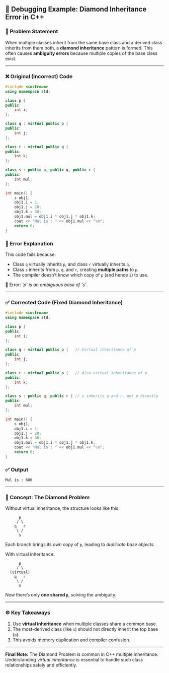 ## 🧩 Debugging Example: Diamond Inheritance Error in C++

### 🧠 Problem Statement

When multiple classes inherit from the same base class and a derived class inherits from them both, a **diamond inheritance** pattern is formed. This often causes **ambiguity errors** because multiple copies of the base class exist.

---

### ❌ Original (Incorrect) Code

```cpp
#include <iostream>
using namespace std;

class p {
public:
    int i;
};

class q : virtual public p {
public:
    int j;
};

class r : virtual public q {
public:
    int k;
};

class s : public p, public q, public r {
public:
    int mul;
};

int main() {
    s obj1;
    obj1.i = 1;
    obj1.j = 20;
    obj1.k = 30;
    obj1.mul = obj1.i * obj1.j * obj1.k;
    cout << "Mul is : " << obj1.mul << "\n";
    return 0;
}
```

### 🐞 Error Explanation

This code fails because:

* Class `q` virtually inherits `p`, and class `r` virtually inherits `q`.
* Class `s` inherits from `p`, `q`, and `r`, creating **multiple paths** to `p`.
* The compiler doesn’t know which copy of `p` (and hence `i`) to use.

📛 Error: *'p' is an ambiguous base of 's'*.

---

### ✅ Corrected Code (Fixed Diamond Inheritance)

```cpp
#include <iostream>
using namespace std;

class p {
public:
    int i;
};

class q : virtual public p {   // Virtual inheritance of p
public:
    int j;
};

class r : virtual public p {   // Also virtual inheritance of p
public:
    int k;
};

class s : public q, public r { // s inherits q and r, not p directly
public:
    int mul;
};

int main() {
    s obj1;
    obj1.i = 1;
    obj1.j = 20;
    obj1.k = 30;
    obj1.mul = obj1.i * obj1.j * obj1.k;
    cout << "Mul is : " << obj1.mul << "\n";
    return 0;
}
```

### ✅ Output

```
Mul is : 600
```

---

### 🧩 Concept: The Diamond Problem

Without virtual inheritance, the structure looks like this:

```
      p
     / \
    q   r
     \ /
      s
```

Each branch brings its own copy of `p`, leading to *duplicate base objects*.

With virtual inheritance:

```
      p
     / \
  (virtual)
    q   r
     \ /
      s
```

Now there’s only **one shared `p`**, solving the ambiguity.

---

### ⚙️ Key Takeaways

1. Use **virtual inheritance** when multiple classes share a common base.
2. The most-derived class (like `s`) should not directly inherit the top base (`p`).
3. This avoids memory duplication and compiler confusion.

---

**Final Note:**
The Diamond Problem is common in C++ multiple inheritance. Understanding *virtual inheritance* is essential to handle such class relationships safely and efficiently.
